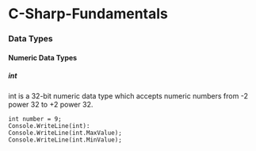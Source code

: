 # C-Sharp-Fundamentals

### Data Types

#### Numeric Data Types

##### int
int is a 32-bit numeric data type which accepts numeric numbers from -2 power 32 to +2 power 32.


```
int number = 9;
Console.WriteLine(int):
Console.WriteLine(int.MaxValue);
Console.WriteLine(int.MinValue);
```